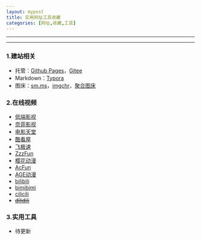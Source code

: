 ```yaml
---
layout: mypost
title: 实用网址工具收藏
categories: [网址,收藏,工具]
---
```


---

---

### 1.建站相关

- 托管：[Github Pages](https://pages.github.com/)，[Gitee](https://gitee.com/)
- Markdown：[Typora](https://typora.io/)
- 图床：[sm.ms](https://sm.ms/)，[imgchr](https://imgchr.com/)，[聚合图床](https://www.superbed.cn/)

### 2.在线视频

- [低端影视](http://ddrk.me/)
- [奈菲影视](https://www.nfmovies.com/)
- [电影天堂](http://www.kk2w1.com/)
- [酷看屋](http://kukanwu.com/)
- [飞极速](http://www.feijisu5.com/)
- [ZzzFun](http://www.zzzfun.com/)
- [樱花动漫](http://www.zzzfun.com/)
- [AcFun](https://www.acfun.cn/)
- [AGE动漫](https://www.agefans.tv/)
- [bilibili](https://www.bilibili.com/)
- [bimibimi](http://www.bimibimi.me/)
- [cilicili](http://www.cilicili.cc/#)
- ~~[dilidili](http://www.dilidili.name/)~~

### 3.实用工具

- 待更新